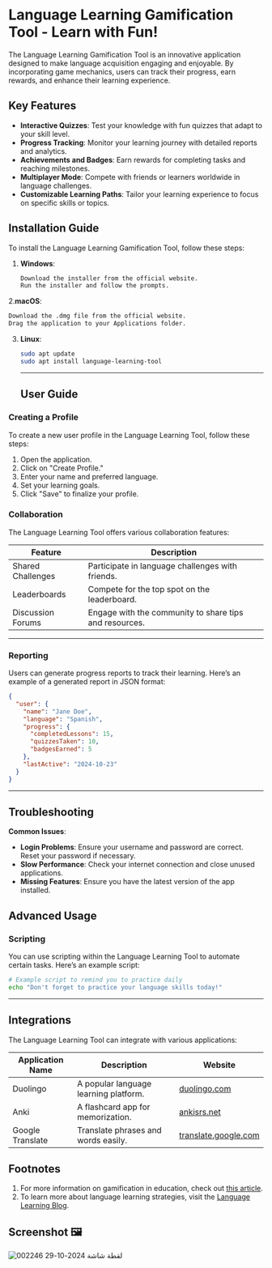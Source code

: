 # Language Learning Gamification Tool - Learn with Fun!

The Language Learning Gamification Tool is an innovative application designed to make language acquisition engaging and enjoyable. By incorporating game mechanics, users can track their progress, earn rewards, and enhance their learning experience.

## Key Features

- **Interactive Quizzes**: Test your knowledge with fun quizzes that adapt to your skill level.
- **Progress Tracking**: Monitor your learning journey with detailed reports and analytics.
- **Achievements and Badges**: Earn rewards for completing tasks and reaching milestones.
- **Multiplayer Mode**: Compete with friends or learners worldwide in language challenges.
- **Customizable Learning Paths**: Tailor your learning experience to focus on specific skills or topics.

## Installation Guide

To install the Language Learning Gamification Tool, follow these steps:

1. **Windows**:
   ```bash
   Download the installer from the official website.
   Run the installer and follow the prompts.
   ```
2.**macOS**:
  ```bash
  Download the .dmg file from the official website.
  Drag the application to your Applications folder.
  ```
3. **Linux**:
   ```bash
   sudo apt update
   sudo apt install language-learning-tool
   ```
   ---

   ## User Guide

### Creating a Profile

To create a new user profile in the Language Learning Tool, follow these steps:

1. Open the application.
2. Click on "Create Profile."
3. Enter your name and preferred language.
4. Set your learning goals.
5. Click "Save" to finalize your profile.

### Collaboration

The Language Learning Tool offers various collaboration features:

| Feature              | Description                                   |
|---------------------|-----------------------------------------------|
| Shared Challenges    | Participate in language challenges with friends. |
| Leaderboards        | Compete for the top spot on the leaderboard. |
| Discussion Forums    | Engage with the community to share tips and resources. |

---
### Reporting

Users can generate progress reports to track their learning. Here’s an example of a generated report in JSON format:

```json
{
  "user": {
    "name": "Jane Doe",
    "language": "Spanish",
    "progress": {
      "completedLessons": 15,
      "quizzesTaken": 10,
      "badgesEarned": 5
    },
    "lastActive": "2024-10-23"
  }
}
```
---
## Troubleshooting

**Common Issues**:

- **Login Problems**: Ensure your username and password are correct. Reset your password if necessary.
- **Slow Performance**: Check your internet connection and close unused applications.
- **Missing Features**: Ensure you have the latest version of the app installed.

## Advanced Usage

### Scripting

You can use scripting within the Language Learning Tool to automate certain tasks. Here’s an example script:
```bash
# Example script to remind you to practice daily
echo "Don't forget to practice your language skills today!"
```
---
## Integrations

The Language Learning Tool can integrate with various applications:

| Application Name     | Description                             | Website                  |
|----------------------|-----------------------------------------|--------------------------|
| Duolingo             | A popular language learning platform.   | [duolingo.com](https://www.duolingo.com) |
| Anki                 | A flashcard app for memorization.      | [ankisrs.net](https://apps.ankiweb.net)   |
| Google Translate      | Translate phrases and words easily.    | [translate.google.com](https://translate.google.com) |

## Footnotes

1. For more information on gamification in education, check out [this article](https://example.com).
2. To learn more about language learning strategies, visit the [Language Learning Blog](https://example.com).

## Screenshot 🖼️


![لقطة شاشة 2024-10-29 002246](https://github.com/user-attachments/assets/b0fc6257-1e7c-41f5-8a9c-441e97b461a6)






